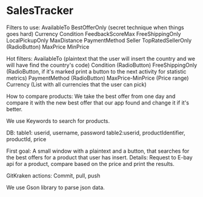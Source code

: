 # SalesTracker

Filters to use:
  AvailableTo
  BestOfferOnly (secret technique when things goes hard)
  Currency
  Condition
  FeedbackScoreMax
  FreeShippingOnly
  LocalPickupOnly
  MaxDistance
  PaymentMethod
  Seller
  TopRatedSellerOnly (RadioButton)
  MaxPrice
  MinPrice

Hot filters:
  AvailableTo (plaintext that the user will insert the country and we will have find the country's code)
  Condition (RadioButton)
  FreeShippingOnly (RadioButton, if it's marked print a button to the next activity for statistic metrics)
  PaymentMethod (RadioButton)
  MaxPrice-MinPrice (Price range)
  Currency (List with all currencies that the user can pick)

How to compare products: 
  We take the best offer from one day and
  compare it with the new best offer that our app found and change it
  if it's better.

We use Keywords to search for products.

DB: table1: userid, username, password
	table2:userid, productIdentifier, productId, price

First goal: A small window with a plaintext and a button, that
searches for the best offers for a product that user has insert.
Details: Request to E-bay api for a product, compare based on 
the price and print the results.

GitKraken actions: Commit, pull, push

We use Gson library to parse json data.
